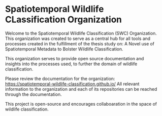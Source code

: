 # Spatiotemporal Wildlife CLassification Organization

Welcome to the Spatiotemporal Wildlife Classification (SWC) Organization. This organization was created to serve as a central hub for all tools and processes created in the fulfillment of the thesis study on: A Novel use of Spatiotemporal Metadata to Bolster Wildlife Classification.

This organization serves to provide open source documentation and insights into the processes used, to further the domain of wildlife classification. 

Please review the documentation for the organization: https://spatiotemporal-wildlife-classification.github.io/ 
All relevant information to the organization and each of its repositories can be reached through the documentation. 

This project is open-source and encourages collaboaration in the space of wildlife classification. 
